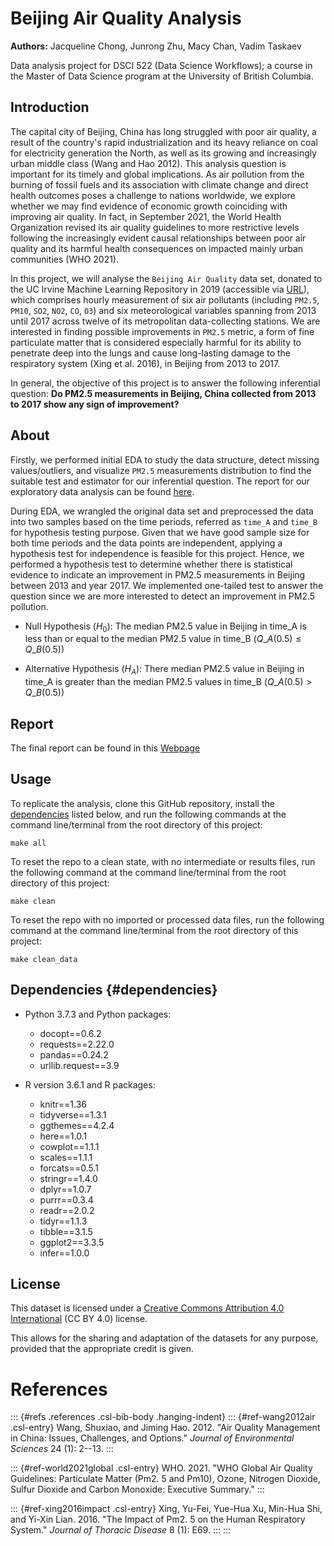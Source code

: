 # Beijing Air Quality Analysis

**Authors:** Jacqueline Chong, Junrong Zhu, Macy Chan, Vadim Taskaev

Data analysis project for DSCI 522 (Data Science Workflows); a course in the Master of Data Science program at the University of British Columbia.

## Introduction

The capital city of Beijing, China has long struggled with poor air quality, a result of the country's rapid industrialization and its heavy reliance on coal for electricity generation the North, as well as its growing and increasingly urban middle class (Wang and Hao 2012). This analysis question is important for its timely and global implications. As air pollution from the burning of fossil fuels and its association with climate change and direct health outcomes poses a challenge to nations worldwide, we explore whether we may find evidence of economic growth coinciding with improving air quality. In fact, in September 2021, the World Health Organization revised its air quality guidelines to more restrictive levels following the increasingly evident causal relationships between poor air quality and its harmful health consequences on impacted mainly urban communities (WHO 2021).

In this project, we will analyse the `Beijing Air Quality` data set, donated to the UC Irvine Machine Learning Repository in 2019 (accessible via [URL](https://archive-beta.ics.uci.edu/ml/datasets/beijing+multi+site+air+quality+data)), which comprises hourly measurement of six air pollutants (including `PM2.5`, `PM10`, `SO2`, `NO2`, `CO`, `O3`) and six meteorological variables spanning from 2013 until 2017 across twelve of its metropolitan data-collecting stations. We are interested in finding possible improvements in `PM2.5` metric, a form of fine particulate matter that is considered especially harmful for its ability to penetrate deep into the lungs and cause long-lasting damage to the respiratory system (Xing et al. 2016), in Beijing from 2013 to 2017.

In general, the objective of this project is to answer the following inferential question: **Do PM2.5 measurements in Beijing, China collected from 2013 to 2017 show any sign of improvement?**

## About

Firstly, we performed initial EDA to study the data structure, detect missing values/outliers, and visualize `PM2.5` measurements distribution to find the suitable test and estimator for our inferential question. The report for our exploratory data analysis can be found [here](https://github.com/UBC-MDS/DSCI_522_Beijing_Air_Quality/blob/main/src/Beijing_air_quality_EDA.md).

During EDA, we wrangled the original data set and preprocessed the data into two samples based on the time periods, referred as `time_A` and `time_B` for hypothesis testing purpose. Given that we have good sample size for both time periods and the data points are independent, applying a hypothesis test for independence is feasible for this project. Hence, we performed a hypothesis test to determine whether there is statistical evidence to indicate an improvement in PM2.5 measurements in Beijing between 2013 and year 2017. We implemented one-tailed test to answer the question since we are more interested to detect an improvement in PM2.5 pollution.

-   Null Hypothesis (*H*<sub>0</sub>): The median PM2.5 value in Beijing in time_A is less than or equal to the median PM2.5 value in time_B (*Q*\_*A*(0.5) ≤ *Q*\_*B*(0.5))

-   Alternative Hypothesis (*H*<sub>*A*</sub>): There median PM2.5 value in Beijing in time_A is greater than the median PM2.5 values in time_B (*Q*\_*A*(0.5) > *Q*\_*B*(0.5))

## Report

The final report can be found in this [Webpage](https://ubc-mds.github.io/DSCI_522_Beijing_Air_Quality/)

## Usage

To replicate the analysis, clone this GitHub repository, install the [dependencies](#dependencies) listed below, and run the following commands at the command line/terminal from the root directory of this project:

    make all

To reset the repo to a clean state, with no intermediate or results files, run the following command at the command line/terminal from the root directory of this project:

    make clean

To reset the repo with no imported or processed data files, run the following command at the command line/terminal from the root directory of this project:

    make clean_data

## Dependencies {#dependencies}

-   Python 3.7.3 and Python packages:

    -   docopt==0.6.2
    -   requests==2.22.0
    -   pandas==0.24.2
    -   urllib.request==3.9

-   R version 3.6.1 and R packages:

    -   knitr==1.36
    -   tidyverse==1.3.1
    -   ggthemes==4.2.4
    -   here==1.0.1
    -   cowplot==1.1.1
    -   scales==1.1.1
    -   forcats==0.5.1
    -   stringr==1.4.0
    -   dplyr==1.0.7
    -   purrr==0.3.4
    -   readr==2.0.2
    -   tidyr==1.1.3
    -   tibble==3.1.5
    -   ggplot2==3.3.5
    -   infer==1.0.0

## License

This dataset is licensed under a [Creative Commons Attribution 4.0 International](https://creativecommons.org/licenses/by/4.0/legalcode) (CC BY 4.0) license.

This allows for the sharing and adaptation of the datasets for any purpose, provided that the appropriate credit is given.

# References

::: {#refs .references .csl-bib-body .hanging-indent} ::: {#ref-wang2012air .csl-entry} Wang, Shuxiao, and Jiming Hao. 2012. "Air Quality Management in China: Issues, Challenges, and Options." *Journal of Environmental Sciences* 24 (1): 2--13. :::

::: {#ref-world2021global .csl-entry} WHO. 2021. "WHO Global Air Quality Guidelines: Particulate Matter (Pm2. 5 and Pm10), Ozone, Nitrogen Dioxide, Sulfur Dioxide and Carbon Monoxide: Executive Summary." :::

::: {#ref-xing2016impact .csl-entry} Xing, Yu-Fei, Yue-Hua Xu, Min-Hua Shi, and Yi-Xin Lian. 2016. "The Impact of Pm2. 5 on the Human Respiratory System." *Journal of Thoracic Disease* 8 (1): E69. ::: :::
